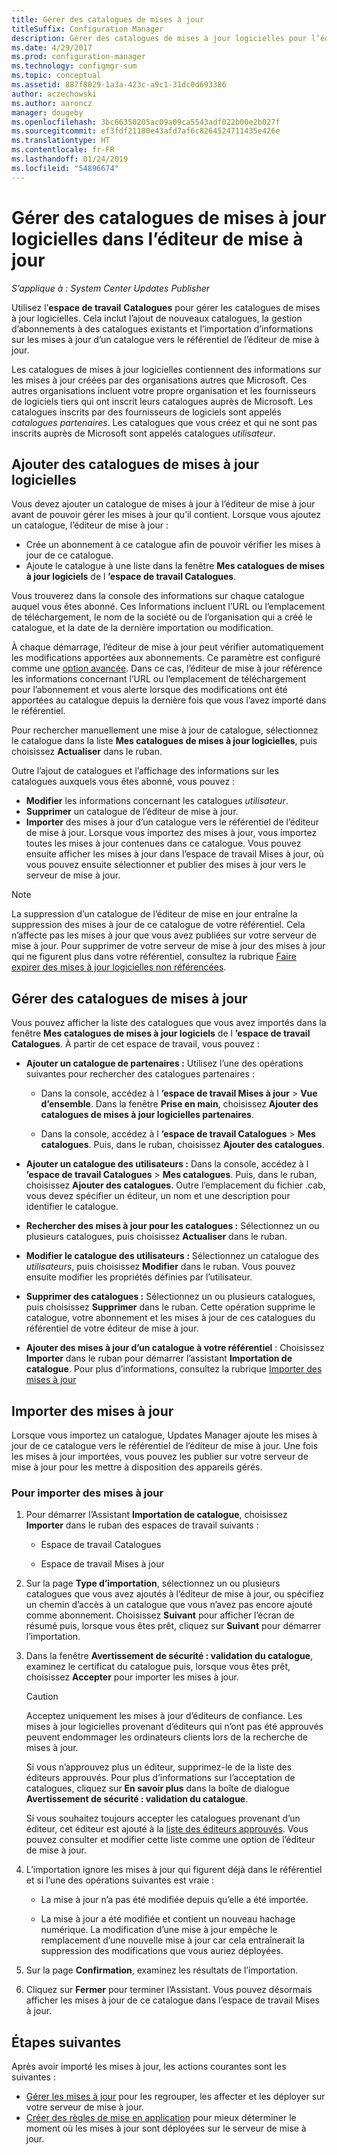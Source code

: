 ```yaml
---
title: Gérer des catalogues de mises à jour
titleSuffix: Configuration Manager
description: Gérer des catalogues de mises à jour logicielles pour l’éditeur de mise à jour System Center
ms.date: 4/29/2017
ms.prod: configuration-manager
ms.technology: configmgr-sum
ms.topic: conceptual
ms.assetid: 887f8029-1a3a-423c-a9c1-31dc0d693386
author: aczechowski
ms.author: aaroncz
manager: dougeby
ms.openlocfilehash: 3bc66350205ac09a09ca5543adf022b00e2b027f
ms.sourcegitcommit: ef3fdf21180e43afd7af6c8264524711435e426e
ms.translationtype: HT
ms.contentlocale: fr-FR
ms.lasthandoff: 01/24/2019
ms.locfileid: "54896674"
---
```

# <a name="manage-software-update-catalogs-in-updates-publisher"></a>Gérer des catalogues de mises à jour logicielles dans l’éditeur de mise à jour

*S’applique à : System Center Updates Publisher*

Utilisez l’**espace de travail** **Catalogues** pour gérer les catalogues de mises à jour logicielles. Cela inclut l’ajout de nouveaux catalogues, la gestion d’abonnements à des catalogues existants et l’importation d’informations sur les mises à jour d’un catalogue vers le référentiel de l’éditeur de mise à jour.

Les catalogues de mises à jour logicielles contiennent des informations sur les mises à jour créées par des organisations autres que Microsoft. Ces autres organisations incluent votre propre organisation et les fournisseurs de logiciels tiers qui ont inscrit leurs catalogues auprès de Microsoft. Les catalogues inscrits par des fournisseurs de logiciels sont appelés *catalogues partenaires*. Les catalogues que vous créez et qui ne sont pas inscrits auprès de Microsoft sont appelés catalogues *utilisateur*.

## <a name="add-software-update-catalogs"></a>Ajouter des catalogues de mises à jour logicielles
Vous devez ajouter un catalogue de mises à jour à l’éditeur de mise à jour avant de pouvoir gérer les mises à jour qu’il contient. Lorsque vous ajoutez un catalogue, l’éditeur de mise à jour :
-   Crée un abonnement à ce catalogue afin de pouvoir vérifier les mises à jour de ce catalogue.
-   Ajoute le catalogue à une liste dans la fenêtre **Mes catalogues de mises à jour logiciels** de l **’espace de travail Catalogues**.  

Vous trouverez dans la console des informations sur chaque catalogue auquel vous êtes abonné. Ces Informations incluent l’URL ou l’emplacement de téléchargement, le nom de la société ou de l’organisation qui a créé le catalogue, et la date de la dernière importation ou modification.

À chaque démarrage, l’éditeur de mise à jour peut vérifier automatiquement les modifications apportées aux abonnements. Ce paramètre est configuré comme une [option avancée](/sccm/sum/tools/updates-publisher-options#advanced). Dans ce cas, l’éditeur de mise à jour référence les informations concernant l’URL ou l’emplacement de téléchargement pour l’abonnement et vous alerte lorsque des modifications ont été apportées au catalogue depuis la dernière fois que vous l’avez importé dans le référentiel.

Pour rechercher manuellement une mise à jour de catalogue, sélectionnez le catalogue dans la liste **Mes catalogues de mises à jour logicielles**, puis choisissez **Actualiser** dans le ruban.

Outre l’ajout de catalogues et l’affichage des informations sur les catalogues auxquels vous êtes abonné, vous pouvez :
-  **Modifier** les informations concernant les catalogues *utilisateur*.
-  **Supprimer** un catalogue de l’éditeur de mise à jour.
-  **Importer** des mises à jour d’un catalogue vers le référentiel de l’éditeur de mise à jour. Lorsque vous importez des mises à jour, vous importez toutes les mises à jour contenues dans ce catalogue. Vous pouvez ensuite afficher les mises à jour dans l’espace de travail Mises à jour, où vous pouvez ensuite sélectionner et publier des mises à jour vers le serveur de mise à jour.

> [!NOTE]   
> La suppression d’un catalogue de l’éditeur de mise en jour entraîne la suppression des mises à jour de ce catalogue de votre référentiel. Cela n’affecte pas les mises à jour que vous avez publiées sur votre serveur de mise à jour. Pour supprimer de votre serveur de mise à jour des mises à jour qui ne figurent plus dans votre référentiel, consultez la rubrique [Faire expirer des mises à jour logicielles non référencées](/sccm/sum/tools/updates-publisher-options#expire-unreferenced-software-updates).

## <a name="manage-update-catalogs"></a>Gérer des catalogues de mises à jour
Vous pouvez afficher la liste des catalogues que vous avez importés dans la fenêtre **Mes catalogues de mises à jour logiciels** de l **’espace de travail Catalogues**. À partir de cet espace de travail, vous pouvez :

-   **Ajouter un catalogue de partenaires :** Utilisez l’une des opérations suivantes pour rechercher des catalogues partenaires :

    -   Dans la console, accédez à l **’espace de travail Mises à jour** > **Vue d’ensemble**. Dans la fenêtre **Prise en main**, choisissez **Ajouter des catalogues de mises à jour logicielles partenaires**.

    -   Dans la console, accédez à l **’espace de travail Catalogues** > **Mes catalogues**. Puis, dans le ruban, choisissez **Ajouter des catalogues**.

-   **Ajouter un catalogue des utilisateurs :** Dans la console, accédez à l **’espace de travail Catalogues** > **Mes catalogues**. Puis, dans le ruban, choisissez **Ajouter des catalogues**. Outre l’emplacement du fichier .cab, vous devez spécifier un éditeur, un nom et une description pour identifier le catalogue.


-   **Rechercher des mises à jour pour les catalogues :** Sélectionnez un ou plusieurs catalogues, puis choisissez **Actualiser** dans le ruban.

-   **Modifier le catalogue des utilisateurs :** Sélectionnez un catalogue des *utilisateurs*, puis choisissez **Modifier** dans le ruban. Vous pouvez ensuite modifier les propriétés définies par l’utilisateur.

-   **Supprimer des catalogues :** Sélectionnez un ou plusieurs catalogues, puis choisissez **Supprimer** dans le ruban. Cette opération supprime le catalogue, votre abonnement et les mises à jour de ces catalogues du référentiel de votre éditeur de mise à jour.

-   **Ajouter des mises à jour d’un catalogue à votre référentiel** : Choisissez **Importer** dans le ruban pour démarrer l’assistant **Importation de catalogue**. Pour plus d’informations, consultez la rubrique [Importer des mises à jour](#import-updates)

## <a name="import-updates"></a>Importer des mises à jour
Lorsque vous importez un catalogue, Updates Manager ajoute les mises à jour de ce catalogue vers le référentiel de l’éditeur de mise à jour. Une fois les mises à jour importées, vous pouvez les publier sur votre serveur de mise à jour pour les mettre à disposition des appareils gérés.

### <a name="to-import-updates"></a>Pour importer des mises à jour
1. Pour démarrer l’Assistant **Importation de catalogue**, choisissez **Importer** dans le ruban des espaces de travail suivants :

   -   Espace de travail Catalogues

   -   Espace de travail Mises à jour

2. Sur la page **Type d’importation**, sélectionnez un ou plusieurs catalogues que vous avez ajoutés à l’éditeur de mise à jour, ou spécifiez un chemin d’accès à un catalogue que vous n’avez pas encore ajouté comme abonnement. Choisissez **Suivant** pour afficher l’écran de résumé puis, lorsque vous êtes prêt, cliquez sur **Suivant** pour démarrer l’importation.

3. Dans la fenêtre **Avertissement de sécurité : validation du catalogue**, examinez le certificat du catalogue puis, lorsque vous êtes prêt, choisissez **Accepter** pour importer les mises à jour.

   > [!CAUTION]
   > Acceptez uniquement les mises à jour d’éditeurs de confiance. Les mises à jour logicielles provenant d’éditeurs qui n’ont pas été approuvés peuvent endommager les ordinateurs clients lors de la recherche de mises à jour.
   > 
   >  Si vous n’approuvez plus un éditeur, supprimez-le de la liste des éditeurs approuvés. Pour plus d’informations sur l’acceptation de catalogues, cliquez sur **En savoir plus** dans la boîte de dialogue **Avertissement de sécurité : validation du catalogue**.

   Si vous souhaitez toujours accepter les catalogues provenant d’un éditeur, cet éditeur est ajouté à la [liste des éditeurs approuvés](/sccm/sum/tools/updates-publisher-options#trusted-publishers). Vous pouvez consulter et modifier cette liste comme une option de l’éditeur de mise à jour.

4. L’importation ignore les mises à jour qui figurent déjà dans le référentiel et si l’une des opérations suivantes est vraie :

   -   La mise à jour n’a pas été modifiée depuis qu’elle a été importée.

   -   La mise à jour a été modifiée et contient un nouveau hachage numérique. La modification d’une mise à jour empêche le remplacement d’une nouvelle mise à jour car cela entraînerait la suppression des modifications que vous auriez déployées.

5. Sur la page **Confirmation**, examinez les résultats de l’importation.

6. Cliquez sur **Fermer** pour terminer l’Assistant. Vous pouvez désormais afficher les mises à jour de ce catalogue dans l’espace de travail Mises à jour.

## <a name="next-steps"></a>Étapes suivantes
Après avoir importé les mises à jour, les actions courantes sont les suivantes :
-   [Gérer les mises à jour](/sccm/sum/tools/manage-updates-with-updates-publisher) pour les regrouper, les affecter et les déployer sur votre serveur de mise à jour.
-   [Créer des règles de mise en application](/sccm/sum/tools/updates-publisher-applicability-rules) pour mieux déterminer le moment où les mises à jour sont déployées sur le serveur de mise à jour.
